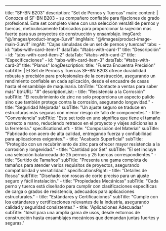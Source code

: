 ---
title: "SF-BN B203"
description: "Set de Pernos y Tuercas"
main:
	content: |
		Conozca el SF-BN B203 – su compañero confiable para fijaciones de grado profesional. Este set completo viene con una selección versátil de pernos y tuercas, meticulosamente fabricados para proporcionar la sujeción más fuerte para sus proyectos de construcción y ensamblaje.
	imgCard: "@/images/product-image-3.avif"
	imgMain: "@/images/product-image-main-3.avif"
	imgAlt: "Cajas simuladas de un set de pernos y tuercas"
tabs:
	- id: "tabs-with-card-item-1"
		dataTab: "#tabs-with-card-1"
		title: "Descripción"
	- id: "tabs-with-card-item-2"
		dataTab: "#tabs-with-card-2"
		title: "Especificaciones"
	- id: "tabs-with-card-item-3"
		dataTab: "#tabs-with-card-3"
		title: "Planos"
longDescription:
	title: "Fuerza Encuentra Precisión"
	subTitle: |
		El Set de Pernos y Tuercas SF-BN B203 ofrece durabilidad robusta y precisión para profesionales de la construcción, asegurando un rendimiento confiable en cada aplicación, desde el encuadre de casas hasta el ensamblaje de maquinaria.
	btnTitle: "Contacte a ventas para saber más"
	btnURL: "#"
descriptionList:
	- title: "Resistencia a la Corrosión"
		subTitle: "El recubrimiento de zinc no solo proporciona un aspecto pulido sino que también protege contra la corrosión, asegurando longevidad."
	- title: "Seguridad Mejorada"
		subTitle: "Un ajuste seguro se traduce en estructuras más seguras con menor riesgo de fallo de componentes."
	- title: "Conveniencia"
		subTitle: "Este set todo en uno significa que tiene el tamaño correcto a mano, reduciendo retrasos en el proyecto y viajes adicionales a la ferretería."
specificationsLeft:
	- title: "Composición del Material"
		subTitle: "Fabricado con acero de alta calidad, entregando fuerza y confiabilidad para aplicaciones exigentes."
	- title: "Acabado Superficial"
		subTitle: "Protegido con un recubrimiento de zinc para ofrecer mayor resistencia a la corrosión y longevidad."
	- title: "Cantidad por Set"
		subTitle: "El set incluye una selección balanceada de 25 pernos y 25 tuercas correspondientes."
	- title: "Surtido de Tamaños"
		subTitle: "Presenta una gama completa de tamaños para atender varios requisitos de proyectos, asegurando compatibilidad y versatilidad."
specificationsRight:
	- title: "Detalles de Rosca"
		subTitle: "Diseñado con roscas de corte preciso para un ajuste seguro y fácil instalación."
	- title: "Propiedades Mecánicas"
		subTitle: "Cada perno y tuerca está diseñado para cumplir con clasificaciones específicas de carga o grados de resistencia, adecuados para aplicaciones estructurales."
	- title: "Estándares y Certificaciones"
		subTitle: "Cumple con los estándares y certificaciones relevantes de la industria, asegurando calidad y seguridad consistentes."
	- title: "Aplicaciones Adecuadas"
		subTitle: "Ideal para una amplia gama de usos, desde entornos de construcción hasta ensamblajes mecánicos que demandan juntas fuertes y seguras."
